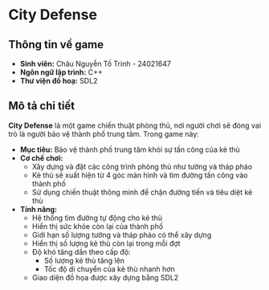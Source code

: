 # City Defense

## Thông tin về game
- **Sinh viên:** Châu Nguyễn Tố Trinh - 24021647
- **Ngôn ngữ lập trình:** C++
- **Thư viện đồ hoạ:** SDL2

## Mô tả chi tiết
**City Defense** là một game chiến thuật phòng thủ, nơi người chơi sẽ đóng vai trò là người bảo vệ thành phố trung tâm. Trong game này:

- **Mục tiêu:** Bảo vệ thành phố trung tâm khỏi sự tấn công của kẻ thù
- **Cơ chế chơi:**
  - Xây dựng và đặt các công trình phòng thủ như tường và tháp pháo
  - Kẻ thù sẽ xuất hiện từ 4 góc màn hình và tìm đường tấn công vào thành phố
  - Sử dụng chiến thuật thông minh để chặn đường tiến và tiêu diệt kẻ thù
- **Tính năng:**
  - Hệ thống tìm đường tự động cho kẻ thù
  - Hiển thị sức khỏe còn lại của thành phố
  - Giới hạn số lượng tường và tháp pháo có thể xây dựng
  - Hiển thị số lượng kẻ thù còn lại trong mỗi đợt
  - Độ khó tăng dần theo cấp độ:
    - Số lượng kẻ thù tăng lên
    - Tốc độ di chuyển của kẻ thù nhanh hơn
  - Giao diện đồ họa được xây dựng bằng SDL2
